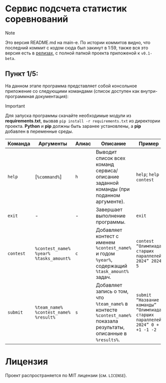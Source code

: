 # Сервис подсчета статистик соревнований

>[!NOTE]
> Это версия README.md на main-е. По истории коммитов видно, что последний коммит с кодом сюда был закинут в 1:59, также вся это версия есть в [релизах](https://github.com/Fryy56/wic2025/releases), с полной папкой проекта приложеной к `v0.1-beta`.

## Пункт 1/5:
На данном этапе программа представляет собой консольное приложение со следующими командами (список доступен как внутри-программная документация):

> [!IMPORTANT]
> Для запуска программы скачайте необходимые модули из **requirements.txt**, вызвав `pip install -r requirements.txt` из директории проекта. **Python** и **pip** должны быть заранее установлены, а **pip** добавлен в переменные среды.

| Команда   | Аргументы                                  | Алиас | Описание                                                                                                            | Пример                                                                       |
|-----------|--------------------------------------------|-------|---------------------------------------------------------------------------------------------------------------------|------------------------------------------------------------------------------|
| `help`    | [`%command%`]                              | `h`   | Выводит список всех команд сервиса/описание заданной команды (при поданном аргументе).                              | `help`; `help contest`                                                       |
| `exit`    | -                                          | -     | Завершает выполнение программы.                                                                                     | `exit`                                                                       |
| `contest` | `%contest_name%` `%year%` `%tasks_amount%` | `c`   | Добавляет контест с именем `%contest_name%` и годом `%year%`, содержащий `%task_amount%` задач.                     | `contest “Олимпиада старших параллелей 2024” 2024 5`                         |
| `submit`  | `%team_name%` `%contest_name%` `%result%`  | `s`   | Добавляет запись о том, что `%team_name%` в контесте `%contest_name%` показала результаты, описанные в `%results%`. | `submit “Название команды” “Олимпиада старших параллелей 2024” 0 + +1 -1 -2` |

# Лицензия
Проект распространяется по MIT лицензии (см. `LICENSE`).
